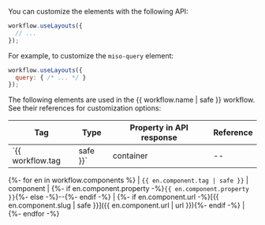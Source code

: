 You can customize the elements with the following API:

```js
workflow.useLayouts({
  // ...
});
```

For example, to customize the `miso-query` element:

```js
workflow.useLayouts({
  query: { /* ... */ }
});
```

The following elements are used in the {{ workflow.name | safe }} workflow. See their references for customization options:

| Tag | Type | Property in API response | Reference |
| --- | --- | --- | --- |
| `{{ workflow.tag | safe }}` | container | -- | [{{ workflow.slug | safe }}]({{ workflow.url | url }}) |
{%- for en in workflow.components %}
| `{{ en.component.tag | safe }}` | component | {%- if en.component.property -%}`{{ en.component.property }}`{%- else -%}--{%- endif -%} | {%- if en.component.url -%}[{{ en.component.slug | safe }}]({{ en.component.url | url }}){%- endif -%} |
{%- endfor -%}
